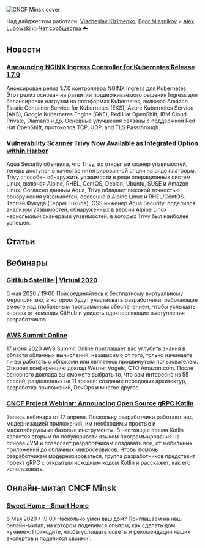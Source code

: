 ![CNCF Minsk cover](https://raw.githubusercontent.com/cncfminsk/digest/master/Digest_cover.jpg)

Над дайджестом работали: [Viacheslav Kizimenko](https://www.linkedin.com/in/viachaslau-kizimenko-185144115/), [Egor Miasnikov](https://www.linkedin.com/in/miasnikov/) и [Alex Lubowski](https://www.linkedin.com/in/aliaksandr-lubouski/)
👉[Чат сообщества ☁️](https://t.me/CNCFMinskChat)

## Новости

### [Announcing NGINX Ingress Controller for Kubernetes Release 1.7.0](https://www-nginx-com.cdn.ampproject.org/c/s/www.nginx.com/blog/announcing-nginx-ingress-controller-for-kubernetes-release-1-7-0/amp/)

Анонсирован релиз 1.7.0 контроллера NGINX Ingress для Kubernetes. Этот релиз основан на развитии поддерживаемого решения Ingress для балансировки нагрузки на платформах Kubernetes, включая Amazon Elastic Container Service for Kubernetes (EKS), Azure Kubernetes Service (AKS), Google Kubernetes Engine (GKE), Red Hat OpenShift, IBM Cloud Private, Diamanti и др. Основные улучшения связаны с поддержкой Red Hat OpenShift, протоколов TCP, UDP, and TLS Passthrough.

### [Vulnerability Scanner Trivy Now Available as Integrated Option within Harbor](https://www.infoq.com/news/2020/04/trivy-docker-harbor/)

Aqua Security объявила, что Trivy, их открытый сканер уязвимостей, теперь доступен в качестве интегрированной опции на ряде платформ. Trivy способен обнаружить уязвимости в ряде операционных систем Linux, включая Alpine, RHEL, CentOS, Debian, Ubuntu, SUSE и Amazon Linux. Согласно данным Aqua, Trivy обладает высокой точностью обнаружения уязвимостей, особенно в Alpine Linux и RHEL/CentOS. Тэппэй Фукуда (Teppei Fukuda), OSS инженер Aqua Security, поделился анализом уязвимостей, обнаруженных в версии Alpine Linux несколькими сканерами уязвимостей, в которых Trivy был наиболее успешен.

## Статьи

## Вебинары

### [GitHub Satellite | Virtual 2020](https://githubsatellite.com/)

6 мая 2020 / 19:00 Присоединяйтесь к бесплатному виртуальному мероприятию, в котором будут участвовать разработчики, работающие вместе над глобальным программным обеспечением, чтобы услышать анонсы от команды GitHub и увидеть вдохновляющие выступления разработчиков.

### [AWS Summit Online](https://aws.amazon.com/ru/events/summits/online/emea/)

17 июня 2020 AWS Summit Online приглашает вас углубить знания в области облачных вычислений,
 независимо от того, только начинаете ли вы работать с облаками или являетесь продвинутым пользователем. Откроет конференцию доклад Werner Vogels, CTO Amazon.com. После основного доклада вы сможете выбрать то, что вам интересно из 55 сессий, разделенных на 11 треков: создание передовых архитектур, разработка приложений, DevOps и многое другое.

 ### [CNCF Project Webinar: Announcing Open Source gRPC Kotlin](https://www.cncf.io/webinars/announcing-open-source-grpc-kotlin/)

Запись вебинара от 17 апреля. Поскольку разработчики работают над модернизацией приложений, им необходимы простые и масштабируемые базовые инструменты. В настоящее время Kotlin является вторым по популярности языком программирования на основе JVM и позволяет разработчикам создавать все, от мобильных приложений до облачных микросервисов. Чтобы помочь разработчикам модернизироваться, группа разработчиков представит проект gRPC с открытым исходным кодом Kotlin и расскажет, как его использовать.

## Онлайн-митап CNCF Minsk

### [Sweet Home - Smart Home](https://www.meetup.com/ru-RU/CNCFMinsk/events/270343871/)

6 Мая 2020 / 19:00 Насколько умен ваш дом? Приглашаем на наш онлайн-митап, на котором поделимся опытом, как сделать дом «умнее». Приходите, чтобы услышать советы и рекомендации наших экспертов и поделится своими!.
